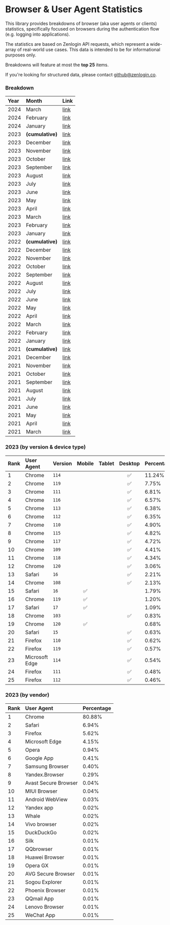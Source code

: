 # Browser & User Agent Statistics

This library provides breakdowns of browser (aka user agents or clients)
statistics, specifically focused on browsers during the authentication flow
(e.g. logging into applications).

The statistics are based on Zenlogin API requests, which represent a wide-array
of real-world use cases. This data is intended to be for informational purposes
only.

Breakdowns will feature at most the **top 25** items.

If you're looking for structured data, please contact [github@zenlogin.co](mailto:github@zenlogin.co).

### Breakdown
| Year | Month | Link |
| :--- | :--- | :--- |
| 2024 | March | [link](https://github.com/zenlogin/browser-user-agent-authentication-statistics/blob/main/2024/03-march.md) |
| 2024 | February | [link](https://github.com/zenlogin/browser-user-agent-authentication-statistics/blob/main/2024/02-february.md) |
| 2024 | January | [link](https://github.com/zenlogin/browser-user-agent-authentication-statistics/blob/main/2024/01-january.md) |
| 2023 | **(cumulative)** | [link](https://github.com/zenlogin/browser-user-agent-authentication-statistics/blob/main/2023/00-cumulative.md) |
| 2023 | December | [link](https://github.com/zenlogin/browser-user-agent-authentication-statistics/blob/main/2023/12-december.md) |
| 2023 | November | [link](https://github.com/zenlogin/browser-user-agent-authentication-statistics/blob/main/2023/11-november.md) |
| 2023 | October | [link](https://github.com/zenlogin/browser-user-agent-authentication-statistics/blob/main/2023/10-october.md) |
| 2023 | September | [link](https://github.com/zenlogin/browser-user-agent-authentication-statistics/blob/main/2023/09-september.md) |
| 2023 | August | [link](https://github.com/zenlogin/browser-user-agent-authentication-statistics/blob/main/2023/08-august.md) |
| 2023 | July | [link](https://github.com/zenlogin/browser-user-agent-authentication-statistics/blob/main/2023/07-july.md) |
| 2023 | June | [link](https://github.com/zenlogin/browser-user-agent-authentication-statistics/blob/main/2023/06-june.md) |
| 2023 | May | [link](https://github.com/zenlogin/browser-user-agent-authentication-statistics/blob/main/2023/05-may.md) |
| 2023 | April | [link](https://github.com/zenlogin/browser-user-agent-authentication-statistics/blob/main/2023/04-april.md) |
| 2023 | March | [link](https://github.com/zenlogin/browser-user-agent-authentication-statistics/blob/main/2023/03-march.md) |
| 2023 | February | [link](https://github.com/zenlogin/browser-user-agent-authentication-statistics/blob/main/2023/02-february.md) |
| 2023 | January | [link](https://github.com/zenlogin/browser-user-agent-authentication-statistics/blob/main/2023/01-january.md) |
| 2022 | **(cumulative)** | [link](https://github.com/zenlogin/browser-user-agent-authentication-statistics/blob/main/2022/00-cumulative.md) |
| 2022 | December | [link](https://github.com/zenlogin/browser-user-agent-authentication-statistics/blob/main/2022/12-december.md) |
| 2022 | November | [link](https://github.com/zenlogin/browser-user-agent-authentication-statistics/blob/main/2022/11-november.md) |
| 2022 | October | [link](https://github.com/zenlogin/browser-user-agent-authentication-statistics/blob/main/2022/10-october.md) |
| 2022 | September | [link](https://github.com/zenlogin/browser-user-agent-authentication-statistics/blob/main/2022/09-september.md) |
| 2022 | August | [link](https://github.com/zenlogin/browser-user-agent-authentication-statistics/blob/main/2022/08-august.md) |
| 2022 | July | [link](https://github.com/zenlogin/browser-user-agent-authentication-statistics/blob/main/2022/07-july.md) |
| 2022 | June | [link](https://github.com/zenlogin/browser-user-agent-authentication-statistics/blob/main/2022/06-june.md) |
| 2022 | May | [link](https://github.com/zenlogin/browser-user-agent-authentication-statistics/blob/main/2022/05-may.md) |
| 2022 | April | [link](https://github.com/zenlogin/browser-user-agent-authentication-statistics/blob/main/2022/04-april.md) |
| 2022 | March | [link](https://github.com/zenlogin/browser-user-agent-authentication-statistics/blob/main/2022/03-march.md) |
| 2022 | February | [link](https://github.com/zenlogin/browser-user-agent-authentication-statistics/blob/main/2022/02-february.md) |
| 2022 | January | [link](https://github.com/zenlogin/browser-user-agent-authentication-statistics/blob/main/2022/01-january.md) |
| 2021 | **(cumulative)** | [link](https://github.com/zenlogin/browser-user-agent-authentication-statistics/blob/main/2021/00-cumulative.md) |
| 2021 | December | [link](https://github.com/zenlogin/browser-user-agent-authentication-statistics/blob/main/2021/12-december.md) |
| 2021 | November | [link](https://github.com/zenlogin/browser-user-agent-authentication-statistics/blob/main/2021/11-november.md) |
| 2021 | October | [link](https://github.com/zenlogin/browser-user-agent-authentication-statistics/blob/main/2021/10-october.md) |
| 2021 | September | [link](https://github.com/zenlogin/browser-user-agent-authentication-statistics/blob/main/2021/09-september.md) |
| 2021 | August | [link](https://github.com/zenlogin/browser-user-agent-authentication-statistics/blob/main/2021/08-august.md) |
| 2021 | July | [link](https://github.com/zenlogin/browser-user-agent-authentication-statistics/blob/main/2021/07-july.md) |
| 2021 | June | [link](https://github.com/zenlogin/browser-user-agent-authentication-statistics/blob/main/2021/06-june.md) |
| 2021 | May | [link](https://github.com/zenlogin/browser-user-agent-authentication-statistics/blob/main/2021/05-may.md) |
| 2021 | April | [link](https://github.com/zenlogin/browser-user-agent-authentication-statistics/blob/main/2021/04-april.md) |
| 2021 | March | [link](https://github.com/zenlogin/browser-user-agent-authentication-statistics/blob/main/2021/03-march.md) |

### 2023 (by version & device type)
| Rank | User Agent | Version | Mobile | Tablet | Desktop | Percentage |
| :--- | :--- | :--- | :---: | :---: | :---: | :--- |
| 1 | Chrome | `114` | | | ✅ | 11.24% |
| 2 | Chrome | `119` | | | ✅ | 7.75% |
| 3 | Chrome | `111` | | | ✅ | 6.81% |
| 4 | Chrome | `116` | | | ✅ | 6.57% |
| 5 | Chrome | `113` | | | ✅ | 6.38% |
| 6 | Chrome | `112` | | | ✅ | 6.35% |
| 7 | Chrome | `110` | | | ✅ | 4.90% |
| 8 | Chrome | `115` | | | ✅ | 4.82% |
| 9 | Chrome | `117` | | | ✅ | 4.72% |
| 10 | Chrome | `109` | | | ✅ | 4.41% |
| 11 | Chrome | `118` | | | ✅ | 4.34% |
| 12 | Chrome | `120` | | | ✅ | 3.06% |
| 13 | Safari | `16` | | | ✅ | 2.21% |
| 14 | Chrome | `108` | | | ✅ | 2.13% |
| 15 | Safari | `16` | ✅ | | | 1.79% |
| 16 | Chrome | `119` | ✅ | | | 1.20% |
| 17 | Safari | `17` | ✅ | | | 1.09% |
| 18 | Chrome | `103` | | | ✅ | 0.83% |
| 19 | Chrome | `120` | ✅ | | | 0.68% |
| 20 | Safari | `15` | | | ✅ | 0.63% |
| 21 | Firefox | `110` | | | ✅ | 0.62% |
| 22 | Firefox | `119` | | | ✅ | 0.57% |
| 23 | Microsoft Edge | `114` | | | ✅ | 0.54% |
| 24 | Firefox | `111` | | | ✅ | 0.48% |
| 25 | Firefox | `112` | | | ✅ | 0.46% |

### 2023 (by vendor)
| Rank | User Agent | Percentage |
| :--- | :--- | :--- |
| 1 | Chrome | 80.88% |
| 2 | Safari | 6.94% |
| 3 | Firefox | 5.62% |
| 4 | Microsoft Edge | 4.15% |
| 5 | Opera | 0.94% |
| 6 | Google App | 0.41% |
| 7 | Samsung Browser | 0.40% |
| 8 | Yandex.Browser | 0.29% |
| 9 | Avast Secure Browser | 0.04% |
| 10 | MIUI Browser | 0.04% |
| 11 | Android WebView | 0.03% |
| 12 | Yandex app | 0.02% |
| 13 | Whale | 0.02% |
| 14 | Vivo browser | 0.02% |
| 15 | DuckDuckGo | 0.02% |
| 16 | Silk | 0.01% |
| 17 | QQbrowser | 0.01% |
| 18 | Huawei Browser | 0.01% |
| 19 | Opera GX | 0.01% |
| 20 | AVG Secure Browser | 0.01% |
| 21 | Sogou Explorer | 0.01% |
| 22 | Phoenix Browser | 0.01% |
| 23 | QQmail App | 0.01% |
| 24 | Lenovo Browser | 0.01% |
| 25 | WeChat App | 0.01% |
